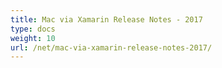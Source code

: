 ```yaml
---
title: Mac via Xamarin Release Notes - 2017
type: docs
weight: 10
url: /net/mac-via-xamarin-release-notes-2017/
---
```


